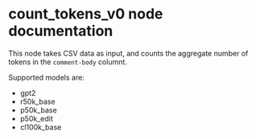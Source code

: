 # count_tokens_v0 node documentation

This node takes CSV data as input, and counts the aggregate number of tokens in the `comment-body` columnt.

Supported models are:

- gpt2
- r50k_base
- p50k_base
- p50k_edit
- cl100k_base
